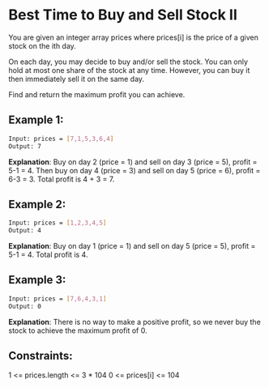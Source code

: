 # Best Time to Buy and Sell Stock II

You are given an integer array prices where prices[i] is the price of a given stock on the ith day.

On each day, you may decide to buy and/or sell the stock. You can only hold at most one share of the stock at any time. However, you can buy it then immediately sell it on the same day.

Find and return the maximum profit you can achieve.

## Example 1:

```bash
Input: prices = [7,1,5,3,6,4]
Output: 7
```

**Explanation**: Buy on day 2 (price = 1) and sell on day 3 (price = 5), profit = 5-1 = 4.
Then buy on day 4 (price = 3) and sell on day 5 (price = 6), profit = 6-3 = 3.
Total profit is 4 + 3 = 7.

## Example 2:

```bash
Input: prices = [1,2,3,4,5]
Output: 4
```

**Explanation**: Buy on day 1 (price = 1) and sell on day 5 (price = 5), profit = 5-1 = 4.
Total profit is 4.

## Example 3:

```bash
Input: prices = [7,6,4,3,1]
Output: 0
```

**Explanation**: There is no way to make a positive profit, so we never buy the stock to achieve the maximum profit of 0.

## Constraints:

1 <= prices.length <= 3 * 104
0 <= prices[i] <= 104